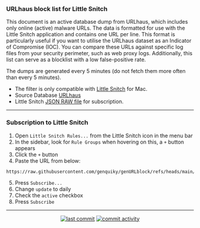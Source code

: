 ### URLhaus block list for Little Snitch

This document is an active database dump from URLhaus, which includes only online (active) malware URLs. The data is formatted for use with the Little Snitch application and contains one URL per line. This format is particularly useful if you want to utilise the URLhaus dataset as an Indicator of Compromise (IOC). You can compare these URLs against specific log files from your security perimeter, such as web proxy logs. Additionally, this list can serve as a blocklist with a low false-positive rate.

The dumps are generated every 5 minutes (do not fetch them more often than every 5 minutes).

* The filter is only compatible with [Little Snitch](https://www.obdev.at/products/littlesnitch/index.html) for Mac.
* Source Database [URLhaus](https://urlhaus.abuse.ch)
* Little Snitch [JSON RAW file](https://raw.githubusercontent.com/genquiky/genURLblock/refs/heads/main/new_format.json) for subscription.

----

### Subscription to Little Snitch

1. Open `Little Snitch Rules...` from the Little Snitch icon in the menu bar
2. In the sidebar, look for `Rule Groups` when hovering on this, a `+` button appears
3. Click the `+` button
4. Paste the URL from below:
```
https://raw.githubusercontent.com/genquiky/genURLblock/refs/heads/main/new_format.json
```
5. Press `Subscribe...`
6. Change `update` to daily
7. Check the `active` checkbox
8. Press `Subscribe`
---

<p align="center">
    <a href="https://github.com/genquiky/genURLblock/commits/main"><img src="https://img.shields.io/github/last-commit/genquiky/genURLblock" alt="last commit"></a>
    <a href="https://github.com/genquiky/genURLblock/commits/main"><img src="https://img.shields.io/github/commit-activity/m/genquiky/genURLblock" alt="commit activity"></a>
</p>
